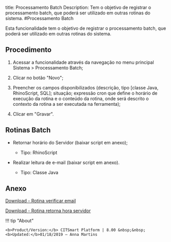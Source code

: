 title: Processamento Batch
Description: Tem o objetivo de registrar o processamento batch, que poderá ser utilizado em outras rotinas do sistema.
#Processamento Batch

Esta funcionalidade tem o objetivo de registrar o processamento batch, que
poderá ser utilizado em outras rotinas do sistema.

Procedimento
----------------

1.  Acessar a funcionalidade através da navegação no menu principal Sistema \>
    Processamento Batch;

2.  Clicar no botão "Novo";

3.  Preencher os campos disponibilizados (descrição, tipo [classe Java,
    RhinoScript, SQL]; situação; expressão cron que define o horário de execução
    da rotina e o conteúdo da rotina, onde será descrito o contexto da rotina a
    ser executada na ferramenta);

4.  Clicar em "Gravar".

Rotinas Batch
-----------------

-   Retornar horário do Servidor (baixar script em anexo);

    -   Tipo: RhinoScript

-   Realizar leitura de e-mail (baixar script em anexo).

    -   Tipo: Classe Java


Anexo
-----
[Download - Rotina verificar email][1]

[Download - Rotina retorna hora servidor][2]

!!! tip "About"

    <b>Product/Version:</b> CITSmart Platform | 8.00 &nbsp;&nbsp;
    <b>Updated:</b>01/18/2019 – Anna Martins


[1]:/pt-br/citsmart-esp-8/platform-administration/configuring-automatic-actions/images/rotina-verificar-email.docx
[2]:/pt-br/citsmart-esp-8/platform-administration/configuring-automatic-actions/images/rotina-retorna-hora-servidor.docx
